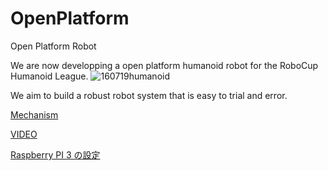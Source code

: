 # OpenPlatform
Open Platform Robot

We are now developping a open platform humanoid robot for the RoboCup Humanoid League.
![160719humanoid](https://cloud.githubusercontent.com/assets/5755200/21309465/d8eb3914-c621-11e6-90f8-3ce555e189f6.jpg)

We aim to build a robust robot system that is easy to trial and error.

[Mechanism](https://github.com/citbrains/OpenPlatform/tree/mechanism)

[VIDEO](https://www.youtube.com/watch?v=7Jgm58YSsWw)

[Raspberry PI 3 の設定](https://github.com/citbrains/OpenPlatform/wiki/Raspberry-PI-3-%E3%81%AE%E8%A8%AD%E5%AE%9A)
